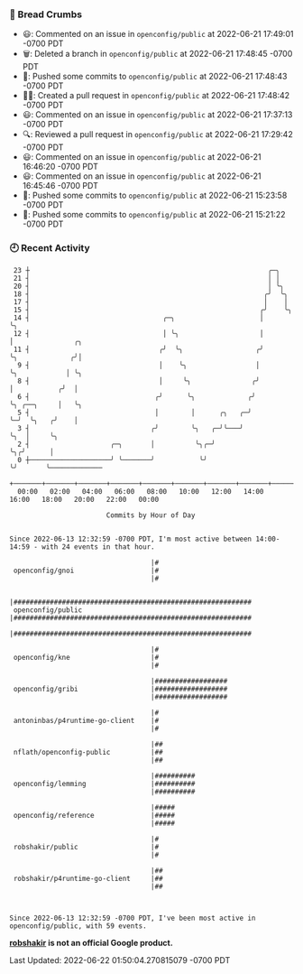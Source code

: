 ### 🍞 Bread Crumbs

 * 😃: Commented on an issue in `openconfig/public` at 2022-06-21 17:49:01 -0700 PDT
 * 🗑: Deleted a branch in `openconfig/public` at 2022-06-21 17:48:45 -0700 PDT
 * 🚢: Pushed some commits to `openconfig/public` at 2022-06-21 17:48:43 -0700 PDT
 * ✍🏼: Created a pull request in `openconfig/public` at 2022-06-21 17:48:42 -0700 PDT
 * 😃: Commented on an issue in `openconfig/public` at 2022-06-21 17:37:13 -0700 PDT
 * 🔍: Reviewed a pull request in  `openconfig/public` at 2022-06-21 17:29:42 -0700 PDT
 * 😃: Commented on an issue in `openconfig/public` at 2022-06-21 16:46:20 -0700 PDT
 * 😃: Commented on an issue in `openconfig/public` at 2022-06-21 16:45:46 -0700 PDT
 * 🚢: Pushed some commits to `openconfig/public` at 2022-06-21 15:23:58 -0700 PDT
 * 🚢: Pushed some commits to `openconfig/public` at 2022-06-21 15:21:22 -0700 PDT

### 🕘 Recent Activity
```
 23 ┼                                                           ╭─╮
 21 ┤                                                           │ │
 20 ┤                                                           │ ╰╮
 18 ┤                                                          ╭╯  ╰╮
 17 ┤                                                          │    │
 15 ┤                                                         ╭╯    ╰╮
 14 ┤                                 ╭─╮                     │      ╰╮
 12 ┤                                 │ ╰╮                    │       │               ╭╮
 11 ┤                                ╭╯  ╰╮                  ╭╯       ╰╮             ╭╯│
  9 ┤                                │    ╰╮                 │         ╰╮            │ ╰╮
  8 ┤                                │     ╰╮               ╭╯          │           ╭╯  │
  6 ┤                               ╭╯      ╰╮             ╭╯           ╰╮ ╭──╮     │   ╰╮
  5 ┤                               │        │      ╭╮   ╭─╯             ╰─╯  ╰╮   ╭╯    │
  3 ┤                              ╭╯        ╰╮   ╭─╯╰───╯                     ╰╮  │     ╰╮
  2 ┤                    ╭─╮       │          ╰╮╭─╯                             ╰╮╭╯      │
  0 ┼────────────────────╯ ╰───────╯           ╰╯                                ╰╯       ╰─────────────
    +───────+───────+───────+───────+───────+───────+───────+───────+───────+───────+───────+───────+────
  00:00   02:00   04:00   06:00   08:00   10:00   12:00   14:00   16:00   18:00   20:00   22:00   00:00   

						Commits by Hour of Day


Since 2022-06-13 12:32:59 -0700 PDT, I'm most active between 14:00-14:59 - with 24 events in that hour.

```



```
                                   |#
 openconfig/gnoi                   |#
                                   |#

                                   |###########################################################
 openconfig/public                 |###########################################################
                                   |###########################################################

                                   |#
 openconfig/kne                    |#
                                   |#

                                   |##################
 openconfig/gribi                  |##################
                                   |##################

                                   |#
 antoninbas/p4runtime-go-client    |#
                                   |#

                                   |##
 nflath/openconfig-public          |##
                                   |##

                                   |##########
 openconfig/lemming                |##########
                                   |##########

                                   |#####
 openconfig/reference              |#####
                                   |#####

                                   |#
 robshakir/public                  |#
                                   |#

                                   |##
 robshakir/p4runtime-go-client     |##
                                   |##



Since 2022-06-13 12:32:59 -0700 PDT, I've been most active in openconfig/public, with 59 events.

```
**[robshakir](mailto:robjs@google.com) is not an official Google product.**  


Last Updated: 2022-06-22 01:50:04.270815079 -0700 PDT
